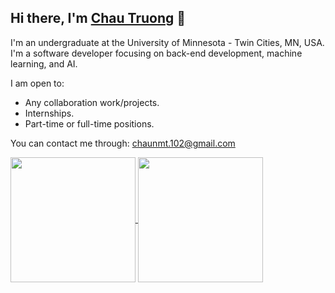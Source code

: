 ## Hi there, I'm [Chau Truong](https://chaunmt.netlify.app/) 👋

I'm an undergraduate at the University of Minnesota - Twin Cities, MN, USA. I'm a software developer focusing on back-end development, machine learning, and AI. 

I am open to:
- Any collaboration work/projects.
- Internships.
- Part-time or full-time positions.

You can contact me through: [chaunmt.102@gmail.com](mailto:chaunmt.102@gmail.com)

<a href="https://github.com/chaunmt/github-readme-stats">
  <img height=200 align="center" src="https://github-readme-stats.vercel.app/api?username=chaunmt&theme=tokyonight" />
</a>
<a href="https://github.com/chaunmt/convoychat">
  <img height=200 align="center" src="https://github-readme-stats.vercel.app/api/top-langs?username=chaunmt&layout=compact&langs_count=8&card_width=320&theme=tokyonight" />
</a>
<!--
**chaunmt/chaunmt** is a ✨ _special_ ✨ repository because its `README.md` (this file) appears on your GitHub profile.

Here are some ideas to get you started:

- 🔭 I’m currently working on ...
- 🌱 I’m currently learning ...
- 👯 I’m looking to collaborate on ...
- 🤔 I’m looking for help with ...
- 💬 Ask me about ...
- 📫 How to reach me: ...
- 😄 Pronouns: ...
- ⚡ Fun fact: ...
-->
